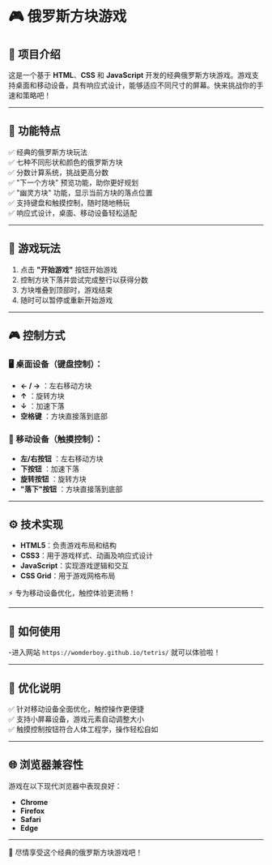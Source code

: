 # 🎮 俄罗斯方块游戏

## 📝 项目介绍
这是一个基于 **HTML**、**CSS** 和 **JavaScript** 开发的经典俄罗斯方块游戏。游戏支持桌面和移动设备，具有响应式设计，能够适应不同尺寸的屏幕。快来挑战你的手速和策略吧！

---

## 🌟 功能特点
✅ 经典的俄罗斯方块玩法  
✅ 七种不同形状和颜色的俄罗斯方块  
✅ 分数计算系统，挑战更高分数  
✅ "下一个方块" 预览功能，助你更好规划  
✅ "幽灵方块" 功能，显示当前方块的落点位置  
✅ 支持键盘和触摸控制，随时随地畅玩  
✅ 响应式设计，桌面、移动设备轻松适配

---

## 🎯 游戏玩法
1. 点击 **"开始游戏"** 按钮开始游戏
2. 控制方块下落并尝试完成整行以获得分数
3. 方块堆叠到顶部时，游戏结束
4. 随时可以暂停或重新开始游戏

---

## 🎮 控制方式
### 🖥️ 桌面设备（键盘控制）：
- **← / →** ：左右移动方块  
- **↑** ：旋转方块  
- **↓** ：加速下落  
- **空格键** ：方块直接落到底部

### 📱 移动设备（触摸控制）：
- **左/右按钮** ：左右移动方块  
- **下按钮** ：加速下落  
- **旋转按钮** ：旋转方块  
- **"落下"按钮** ：方块直接落到底部

---

## ⚙️ 技术实现
- **HTML5**：负责游戏布局和结构  
- **CSS3**：用于游戏样式、动画及响应式设计  
- **JavaScript**：实现游戏逻辑和交互  
- **CSS Grid**：用于游戏网格布局  

⚡ 专为移动设备优化，触控体验更流畅！

---

## 🚀 如何使用
-进入网站 `https://womderboy.github.io/tetris/` 就可以体验啦！

---

## 🔧 优化说明
✅ 针对移动设备全面优化，触控操作更便捷  
✅ 支持小屏幕设备，游戏元素自动调整大小  
✅ 触摸控制按钮符合人体工程学，操作轻松自如

---

## 🌐 浏览器兼容性
游戏在以下现代浏览器中表现良好：
- **Chrome**  
- **Firefox**  
- **Safari**  
- **Edge**

---

🎉 尽情享受这个经典的俄罗斯方块游戏吧！

